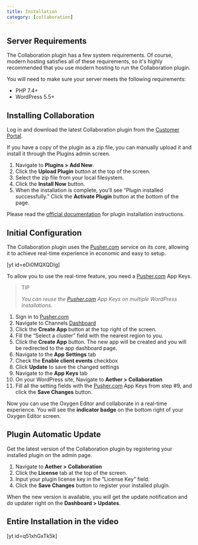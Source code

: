 ```yaml
---
title: Installation
category: [collaboration]
---
```


## Server Requirements

The Collaboration plugin has a few system requirements. Of course, modern hosting satisfies all of these requirements, so it's highly recommended that you use modern hosting to run the Collaboration plugin.

You will need to make sure your server meets the following requirements:

- PHP 7.4+
- WordPress 5.5+

## Installing Collaboration

Log in and download the latest Collaboration plugin from the [Customer Portal](http://dplugins-documentation.local/checkout/downloads/).

If you have a copy of the plugin as a zip file, you can manually upload it and install it through the Plugins admin screen.

1. Navigate to **Plugins &gt; Add New**.
2. Click the **Upload Plugin** button at the top of the screen.
3. Select the zip file from your local filesystem.
4. Click the **Install Now** button.
5. When the installation is complete, you’ll see “Plugin installed successfully.” Click the **Activate Plugin** button at the bottom of the page.

Please read the [official documentation](https://wordpress.org/support/article/managing-plugins/#manual-upload-via-wordpress-admin) for plugin installation instructions.

## Initial Configuration

The Collaboration plugin uses the [Pusher.com](https://pusher.com/channels) service on its core, allowing it to achieve real-time experience in economic and easy to setup.

\[yt id=eDi0MQXQDIg\]

To allow you to use the real-time feature, you need a [Pusher.com](http://pusher.com/) App Keys.

> TIP
> 
> <cite>You can reuse the [Pusher.com](http://pusher.com/) App Keys on multiple WordPress installations.</cite>

1. Sign in to [Pusher.com](https://dashboard.pusher.com/accounts/sign_in)
2. Navigate to Channels [Dashboard](https://dashboard.pusher.com/channels)
3. Click the **Create App** button at the top right of the screen.
4. Fill the “Select a cluster” field with the nearest region to you.
5. Click the **Create App** button. The new app will be created and you will be redirected to the app dashboard page.
6. Navigate to the **App Settings** tab
7. Check the **Enable client events** checkbox
8. Click **Update** to save the changed settings
9. Navigate to the **App Keys** tab
10. On your WordPress site, Navigate to **Aether &gt; Collaboration**
11. Fill all the setting fields with the [Pusher.com](http://pusher.com/) App Keys from step #9, and click the **Save Changes** button.

Now you can use the Oxygen Editor and collaborate in a real-time experience. You will see the **indicator badge** on the bottom right of your Oxygen Editor screen.

## Plugin Automatic Update

Get the latest version of the Collaboration plugin by registering your installed plugin on the admin page.

1. Navigate to **Aether &gt; Collaboration**
2. Click the **License** tab at the top of the screen.
3. Input your plugin license key in the “License Key” field.
4. Click the **Save Changes** button to register your installed plugin.

When the new version is available, you will get the update notification and do updater right on the **Dashboard &gt; Updates**.

## Entire Installation in the video

\[yt id=q51xhGxTk5k\]
